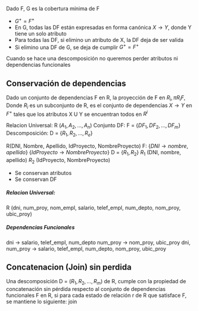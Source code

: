 Dado F, G es la cobertura mínima de F

- $G^+ = F^+$
- En G, todas las DF están expresadas en forma canónica $X \rightarrow Y$, donde Y tiene un solo atributo
- Para todas las DF, si elimino un atributo de X, la DF deja de ser valida
- Si elimino una DF de G, se deja de cumplir $G^+ = F^+$

Cuando se hace una descomposición no queremos perder atributos ni dependencias funcionales

## Conservación de dependencias
Dado un conjunto de dependencias F en R, la proyección de F en $R_i, \pi R_iF$, Donde $R_i$ es un subconjunto de R, es el conjunto de dependencias $X \rightarrow Y$ en $F^+$ tales que los atributos X U Y se encuentran todos en $R^i$

Relacion Universal: R ($A_1, A_2, ..., A_n$)
Conjunto DF: F = {$DF_1, DF_2, ..., DF_m$}
Descomposición: D = {$R_1, R_2, ..., R_e$}

R(DNI, Nombre, Apellido, IdProyecto, NombreProyecto)
F: {$DNI \rightarrow nombre, apellido$}
	{$IdProyecto \rightarrow NombreProyecto$}
D = {$R_1, R_2$} $R_1$ (DNI, nombre, apellido)
			$R_2$ (IdProyecto, NombreProyecto)

- Se conservan atributos
- Se conservan DF


##### Relacion Universal:
R (dni, num_proy, nom_empl, salario, telef_empl, num_depto, nom_proy, ubic_proy)

##### Dependencias Funcionales
dni $\rightarrow$ salario, telef_empl, num_depto
num_proy $\rightarrow$ nom_proy, ubic_proy
dni, num_proy $\rightarrow$ salario, telef_empl, num_depto, nom_proy, ubic_proy

## Concatenacion (Join) sin perdida
Una descomposición D = ($R_1, R_2, ..., R_m$) de R, cumple con la propiedad de concatenación sin pérdida respecto al conjunto de dependencias funcionales F en R, si para cada estado de relación r de R que satisface F, se mantiene lo siguiente: join 






